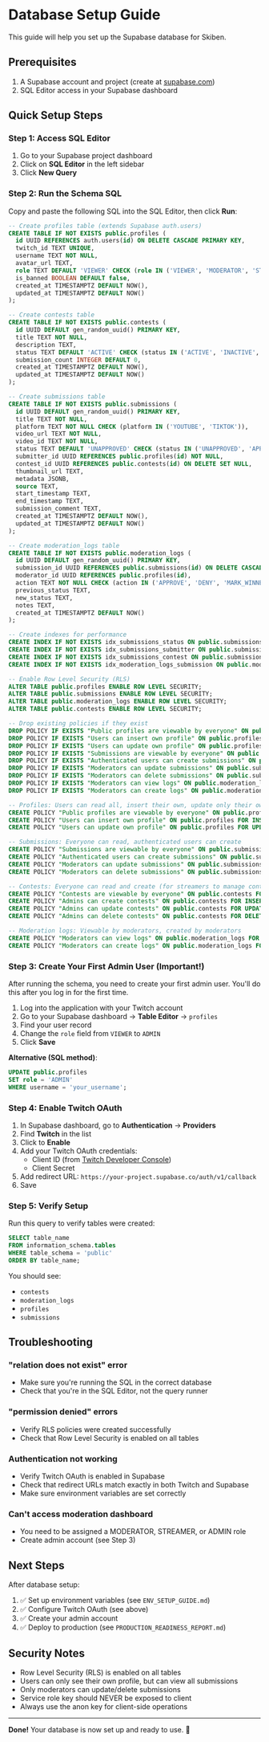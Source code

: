# Database Setup Guide

This guide will help you set up the Supabase database for Skiben.

## Prerequisites

1. A Supabase account and project (create at [supabase.com](https://supabase.com))
2. SQL Editor access in your Supabase dashboard

## Quick Setup Steps

### Step 1: Access SQL Editor

1. Go to your Supabase project dashboard
2. Click on **SQL Editor** in the left sidebar
3. Click **New Query**

### Step 2: Run the Schema SQL

Copy and paste the following SQL into the SQL Editor, then click **Run**:

```sql
-- Create profiles table (extends Supabase auth.users)
CREATE TABLE IF NOT EXISTS public.profiles (
  id UUID REFERENCES auth.users(id) ON DELETE CASCADE PRIMARY KEY,
  twitch_id TEXT UNIQUE,
  username TEXT NOT NULL,
  avatar_url TEXT,
  role TEXT DEFAULT 'VIEWER' CHECK (role IN ('VIEWER', 'MODERATOR', 'STREAMER', 'ADMIN')),
  is_banned BOOLEAN DEFAULT false,
  created_at TIMESTAMPTZ DEFAULT NOW(),
  updated_at TIMESTAMPTZ DEFAULT NOW()
);

-- Create contests table
CREATE TABLE IF NOT EXISTS public.contests (
  id UUID DEFAULT gen_random_uuid() PRIMARY KEY,
  title TEXT NOT NULL,
  description TEXT,
  status TEXT DEFAULT 'ACTIVE' CHECK (status IN ('ACTIVE', 'INACTIVE', 'ENDED')),
  submission_count INTEGER DEFAULT 0,
  created_at TIMESTAMPTZ DEFAULT NOW(),
  updated_at TIMESTAMPTZ DEFAULT NOW()
);

-- Create submissions table
CREATE TABLE IF NOT EXISTS public.submissions (
  id UUID DEFAULT gen_random_uuid() PRIMARY KEY,
  title TEXT NOT NULL,
  platform TEXT NOT NULL CHECK (platform IN ('YOUTUBE', 'TIKTOK')),
  video_url TEXT NOT NULL,
  video_id TEXT NOT NULL,
  status TEXT DEFAULT 'UNAPPROVED' CHECK (status IN ('UNAPPROVED', 'APPROVED', 'DENIED', 'WINNER')),
  submitter_id UUID REFERENCES public.profiles(id) NOT NULL,
  contest_id UUID REFERENCES public.contests(id) ON DELETE SET NULL,
  thumbnail_url TEXT,
  metadata JSONB,
  source TEXT,
  start_timestamp TEXT,
  end_timestamp TEXT,
  submission_comment TEXT,
  created_at TIMESTAMPTZ DEFAULT NOW(),
  updated_at TIMESTAMPTZ DEFAULT NOW()
);

-- Create moderation_logs table
CREATE TABLE IF NOT EXISTS public.moderation_logs (
  id UUID DEFAULT gen_random_uuid() PRIMARY KEY,
  submission_id UUID REFERENCES public.submissions(id) ON DELETE CASCADE,
  moderator_id UUID REFERENCES public.profiles(id),
  action TEXT NOT NULL CHECK (action IN ('APPROVE', 'DENY', 'MARK_WINNER', 'UNAPPROVE', 'REMOVE', 'BAN_USER')),
  previous_status TEXT,
  new_status TEXT,
  notes TEXT,
  created_at TIMESTAMPTZ DEFAULT NOW()
);

-- Create indexes for performance
CREATE INDEX IF NOT EXISTS idx_submissions_status ON public.submissions(status);
CREATE INDEX IF NOT EXISTS idx_submissions_submitter ON public.submissions(submitter_id);
CREATE INDEX IF NOT EXISTS idx_submissions_contest ON public.submissions(contest_id);
CREATE INDEX IF NOT EXISTS idx_moderation_logs_submission ON public.moderation_logs(submission_id);

-- Enable Row Level Security (RLS)
ALTER TABLE public.profiles ENABLE ROW LEVEL SECURITY;
ALTER TABLE public.submissions ENABLE ROW LEVEL SECURITY;
ALTER TABLE public.moderation_logs ENABLE ROW LEVEL SECURITY;
ALTER TABLE public.contests ENABLE ROW LEVEL SECURITY;

-- Drop existing policies if they exist
DROP POLICY IF EXISTS "Public profiles are viewable by everyone" ON public.profiles;
DROP POLICY IF EXISTS "Users can insert own profile" ON public.profiles;
DROP POLICY IF EXISTS "Users can update own profile" ON public.profiles;
DROP POLICY IF EXISTS "Submissions are viewable by everyone" ON public.submissions;
DROP POLICY IF EXISTS "Authenticated users can create submissions" ON public.submissions;
DROP POLICY IF EXISTS "Moderators can update submissions" ON public.submissions;
DROP POLICY IF EXISTS "Moderators can delete submissions" ON public.submissions;
DROP POLICY IF EXISTS "Moderators can view logs" ON public.moderation_logs;
DROP POLICY IF EXISTS "Moderators can create logs" ON public.moderation_logs;

-- Profiles: Users can read all, insert their own, update only their own
CREATE POLICY "Public profiles are viewable by everyone" ON public.profiles FOR SELECT USING (true);
CREATE POLICY "Users can insert own profile" ON public.profiles FOR INSERT WITH CHECK (auth.uid() = id);
CREATE POLICY "Users can update own profile" ON public.profiles FOR UPDATE USING (auth.uid() = id);

-- Submissions: Everyone can read, authenticated users can create
CREATE POLICY "Submissions are viewable by everyone" ON public.submissions FOR SELECT USING (true);
CREATE POLICY "Authenticated users can create submissions" ON public.submissions FOR INSERT WITH CHECK (auth.uid() = submitter_id AND NOT (SELECT is_banned FROM public.profiles WHERE id = auth.uid()));
CREATE POLICY "Moderators can update submissions" ON public.submissions FOR UPDATE USING ((SELECT role FROM public.profiles WHERE id = auth.uid()) IN ('MODERATOR', 'STREAMER', 'ADMIN'));
CREATE POLICY "Moderators can delete submissions" ON public.submissions FOR DELETE USING ((SELECT role FROM public.profiles WHERE id = auth.uid()) IN ('MODERATOR', 'STREAMER', 'ADMIN'));

-- Contests: Everyone can read and create (for streamers to manage contests)
CREATE POLICY "Contests are viewable by everyone" ON public.contests FOR SELECT USING (true);
CREATE POLICY "Admins can create contests" ON public.contests FOR INSERT WITH CHECK ((SELECT role FROM public.profiles WHERE id = auth.uid()) IN ('ADMIN', 'STREAMER'));
CREATE POLICY "Admins can update contests" ON public.contests FOR UPDATE USING ((SELECT role FROM public.profiles WHERE id = auth.uid()) IN ('ADMIN', 'STREAMER'));
CREATE POLICY "Admins can delete contests" ON public.contests FOR DELETE USING ((SELECT role FROM public.profiles WHERE id = auth.uid()) IN ('ADMIN', 'STREAMER'));

-- Moderation logs: Viewable by moderators, created by moderators
CREATE POLICY "Moderators can view logs" ON public.moderation_logs FOR SELECT USING ((SELECT role FROM public.profiles WHERE id = auth.uid()) IN ('MODERATOR', 'STREAMER', 'ADMIN'));
CREATE POLICY "Moderators can create logs" ON public.moderation_logs FOR INSERT WITH CHECK ((SELECT role FROM public.profiles WHERE id = auth.uid()) IN ('MODERATOR', 'STREAMER', 'ADMIN'));
```

### Step 3: Create Your First Admin User (Important!)

After running the schema, you need to create your first admin user. You'll do this after you log in for the first time.

1. Log into the application with your Twitch account
2. Go to your Supabase dashboard → **Table Editor** → `profiles`
3. Find your user record
4. Change the `role` field from `VIEWER` to `ADMIN`
5. Click **Save**

**Alternative (SQL method)**:
```sql
UPDATE public.profiles 
SET role = 'ADMIN' 
WHERE username = 'your_username';
```

### Step 4: Enable Twitch OAuth

1. In Supabase dashboard, go to **Authentication** → **Providers**
2. Find **Twitch** in the list
3. Click to **Enable**
4. Add your Twitch OAuth credentials:
   - Client ID (from [Twitch Developer Console](https://dev.twitch.tv/console))
   - Client Secret
5. Add redirect URL: `https://your-project.supabase.co/auth/v1/callback`
6. Save

### Step 5: Verify Setup

Run this query to verify tables were created:

```sql
SELECT table_name 
FROM information_schema.tables 
WHERE table_schema = 'public' 
ORDER BY table_name;
```

You should see:
- `contests`
- `moderation_logs`
- `profiles`
- `submissions`

## Troubleshooting

### "relation does not exist" error
- Make sure you're running the SQL in the correct database
- Check that you're in the SQL Editor, not the query runner

### "permission denied" errors
- Verify RLS policies were created successfully
- Check that Row Level Security is enabled on all tables

### Authentication not working
- Verify Twitch OAuth is enabled in Supabase
- Check that redirect URLs match exactly in both Twitch and Supabase
- Make sure environment variables are set correctly

### Can't access moderation dashboard
- You need to be assigned a MODERATOR, STREAMER, or ADMIN role
- Create admin account (see Step 3)

## Next Steps

After database setup:
1. ✅ Set up environment variables (see `ENV_SETUP_GUIDE.md`)
2. ✅ Configure Twitch OAuth (see above)
3. ✅ Create your admin account
4. ✅ Deploy to production (see `PRODUCTION_READINESS_REPORT.md`)

## Security Notes

- Row Level Security (RLS) is enabled on all tables
- Users can only see their own profile, but can view all submissions
- Only moderators can update/delete submissions
- Service role key should NEVER be exposed to client
- Always use the anon key for client-side operations

---

**Done!** Your database is now set up and ready to use. 🚀

